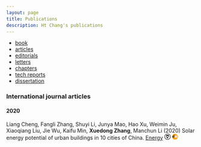 ```yaml
---
layout: page
title: Publications
description: Ht Chang's publications
---
```


<div class="navbar">
    <div class="navbar-inner">
        <ul class="nav">
            <li><a href="#book">book</a></li>
            <li><a href="#articles">articles</a></li>
            <li><a href="#editorials">editorials</a></li>
            <li><a href="#letters">letters</a></li>
            <li><a href="#chapters">chapters</a></li>
            <li><a href="#techreports">tech reports</a></li>
            <li><a href="#thesis">dissertation</a></li>
        </ul>
    </div>
</div>

### <a name="articles"></a>International journal articles


#### 2020

Liang Cheng, Fangli Zhang, Shuyi Li, Junya Mao, Hao Xu, Weimin Ju, 
Xiaoqiang Liu, Jie Wu, Kaifu Min, **Xuedong Zhang**, Manchun Li 
(2020) Solar energy potential of urban buildings in 10 cities of China. 
[Energy](https://www.sciencedirect.com/journal/energy)
[![GitHub](icons16/github-icon.png)](https://github.com/nkburridge/Solar-energy-potential-product)
[![doi](icons16/doi-icon.png)](https://doi.org/10.1016/j.energy.2020.117038)
<!-- * 1 * -->
<!-- https://doi.org/10.1016/j.energy.2020.117038 -->





